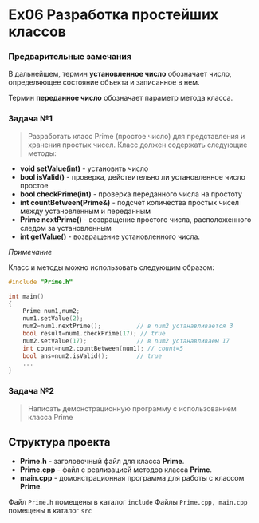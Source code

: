 
# Ex06 Разработка простейших классов

### Предварительные замечания

В дальнейшем, термин **установленное число** обозначает число, определяющее состояние объекта и записанное в нем.

Термин **переданное число** обозначает параметр метода класса.


### Задача №1


> Разработать класс Prime (простое число) для представления и хранения простых чисел. Класс должен содержать следующие методы:

- **void setValue(int)** - установить число
- **bool isValid()** - проверка, действительно ли установленное число простое
- **bool checkPrime(int)** - проверка переданного числа на простоту
- **int countBetween(Prime&)** - подсчет количества простых чисел между установленным и переданным
- **Prime nextPrime()** -  возвращение простого числа, расположенного следом за установленным
- **int getValue()** - возвращение установленного числа.


*Примечание*

Класс и методы можно использовать следующим образом:

```cpp
#include "Prime.h"

int main()
{
    Prime num1,num2;
    num1.setValue(2);
    num2=num1.nextPrime();          // в num2 устанавливается 3
    bool result=num1.checkPrime(17); // true
    num2.setValue(17);              // в num2 устанавливаем 17
    int count=num2.countBetween(num1); // count=5
    bool ans=num2.isValid();        // true
    ...
}
```

### Задача №2

> Написать демонстрационную программу с использованием класса Prime
 
## Структура проекта

- **Prime.h** - заголовочный файл для класса **Prime**.
- **Prime.cpp** - файл с реализацией методов класса **Prime**.
- **main.cpp** - домонстрационная программа для работы с классом **Prime**.

Файл `Prime.h` помещены в каталог `include`
Файлы `Prime.cpp, main.cpp` помещены в каталог `src` 